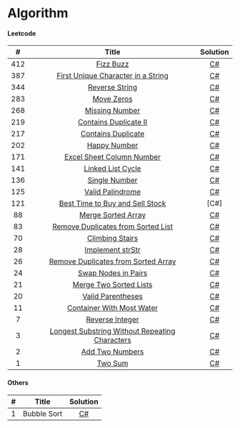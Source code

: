 # **Algorithm**
#### Leetcode

\#           | Title  | Solution |
:--------------:|:-----:|:-----:|
412 | [Fizz Buzz](https://leetcode.com/problems/fizz-buzz/) | [C#](https://github.com/brandt84828/leetcode/blob/7bffce70a1682fd012a6ab7a332f3d05931d3155/C%23/FizzBuzz.cs)
387 | [First Unique Character in a String](https://leetcode.com/problems/first-unique-character-in-a-string/) | [C#](https://github.com/brandt84828/leetcode/blob/b4ceb675ee9a2beddbd68c22d588f07b8119d5da/C%23/FirstUniqueCharacterInAString.cs)
344 | [Reverse String](https://leetcode.com/problems/reverse-string/) | [C#](https://github.com/brandt84828/leetcode/blob/27d5d57513206e842d58a706fa99a1731cb015c3/C%23/ReverseString.cs)
283 | [Move Zeros](https://leetcode.com/problems/move-zeroes/) | [C#](https://github.com/brandt84828/leetcode/blob/b4ceb675ee9a2beddbd68c22d588f07b8119d5da/C%23/MoveZeros.cs)
268 | [Missing Number](https://leetcode.com/problems/missing-number/) | [C#](https://github.com/brandt84828/leetcode/blob/b4ceb675ee9a2beddbd68c22d588f07b8119d5da/C%23/MissingNumber.cs)
219 | [Contains Duplicate II](https://leetcode.com/problems/contains-duplicate-ii/) | [C#](https://github.com/brandt84828/leetcode/blob/23ded447136704a85494852af7d741d9e10aba08/C%23/ContainDuplcateTwo.cs)
217 | [Contains Duplicate](https://leetcode.com/problems/contains-duplicate/) | [C#](https://github.com/brandt84828/leetcode/blob/198ef3a136de19df1de207387ba9875ed06af477/C%23/ContainDuplcate.cs) |
202 | [Happy Number](https://leetcode.com/problems/happy-number/) | [C#](https://github.com/brandt84828/leetcode/blob/a62f2d467f9ab5b172821a985376e0272dae9eab/C%23/Happy%20Number.cs)
171 | [Excel Sheet Column Number](https://leetcode.com/problems/excel-sheet-column-number/) | [C#](https://github.com/brandt84828/leetcode/blob/d775dc97d2ea79aee01d6b942d3e0e6d7fb66b37/C%23/ExcelSheetColumnNumber.cs)
141 | [Linked List Cycle](https://leetcode.com/problems/linked-list-cycle/) | [C#](https://github.com/brandt84828/leetcode/blob/bb7e4421fb51f376ee2c975728cf1f5bf1072bb6/C%23/Linked%20List%20Cycle.cs)
136 | [Single Number](https://leetcode.com/problems/single-number/) | [C#](https://github.com/brandt84828/leetcode/blob/b4ceb675ee9a2beddbd68c22d588f07b8119d5da/C%23/SingleNumber.cs)
125 | [Valid Palindrome](https://leetcode.com/problems/valid-palindrome/) | [C#](https://github.com/brandt84828/leetcode/blob/b4ceb675ee9a2beddbd68c22d588f07b8119d5da/C%23/ValidPalindrome.cs)
121 | [Best Time to Buy and Sell Stock](https://leetcode.com/problems/best-time-to-buy-and-sell-stock/) | [C#]
88 | [Merge Sorted Array](https://leetcode.com/problems/merge-sorted-array/) | [C#](https://github.com/brandt84828/leetcode/blob/27d5d57513206e842d58a706fa99a1731cb015c3/C%23/MergeSortedArray.cs)
83 | [Remove Duplicates from Sorted List](https://leetcode.com/problems/remove-duplicates-from-sorted-list/) | [C#](https://github.com/brandt84828/leetcode/blob/50b26283d8ce2ed9fedc4d401510eeec111e685f/C%23/Remove%20Duplicates%20from%20Sorted%20List.cs)
70 | [Climbing Stairs](https://leetcode.com/problems/climbing-stairs/) | [C#](https://github.com/brandt84828/leetcode/blob/7bffce70a1682fd012a6ab7a332f3d05931d3155/C%23/Climbing%20Stairs.cs)
28 | [Implement strStr](https://leetcode.com/problems/implement-strstr/) | [C#](https://github.com/brandt84828/leetcode/blob/27d5d57513206e842d58a706fa99a1731cb015c3/C%23/strStr.cs)
26 | [Remove Duplicates from Sorted Array](https://leetcode.com/problems/remove-duplicates-from-sorted-array/) | [C#](https://github.com/brandt84828/leetcode/blob/b4ceb675ee9a2beddbd68c22d588f07b8119d5da/C%23/RemoveDuplicatesFromSortedArray.cs)
24 | [Swap Nodes in Pairs](https://leetcode.com/problems/swap-nodes-in-pairs/) | [C#](https://github.com/brandt84828/leetcode/blob/c8b82b2b93c2a7d48c535a6308a2e82520f8dea9/C%23/Swap%20Nodes%20in%20Pairs.cs)
21 | [Merge Two Sorted Lists](https://leetcode.com/problems/merge-two-sorted-lists/) | [C#](https://github.com/brandt84828/leetcode/blob/dc21fdea062812ea38363f6684a66bdd4c3c2f47/C%23/Merge%20Two%20Sorted%20Lists.cs)
20 | [Valid Parentheses](https://leetcode.com/problems/valid-parentheses/) | [C#](https://github.com/brandt84828/leetcode/blob/b4ceb675ee9a2beddbd68c22d588f07b8119d5da/C%23/ValidParentheses.cs)
11 | [Container With Most Water](https://leetcode.com/problems/container-with-most-water/) | [C#](https://github.com/brandt84828/leetcode/blob/15b4e7d61cdadd9113dd080dc33d115c5ee02025/C%23/Container%20With%20Most%20Water.cs)
7 | [Reverse Integer](https://leetcode.com/problems/reverse-integer/) | [C#](https://github.com/brandt84828/leetcode/blob/b4ceb675ee9a2beddbd68c22d588f07b8119d5da/C%23/ReverseInteger.cs)
3 | [Longest Substring Without Repeating Characters](https://leetcode.com/problems/longest-substring-without-repeating-characters/) | [C#](https://github.com/brandt84828/leetcode/blob/0015eeb725bcc4c47e57fc889381cee7d6f9b6a6/C%23/Longest%20Substring%20Without%20Repeating%20Characters.cs)
2 | [Add Two Numbers](https://leetcode.com/problems/add-two-numbers/) | [C#](https://github.com/brandt84828/leetcode/blob/fe789dca8bfa162c4e8b2255d0234c19262540ed/C%23/AddTwoNumbers.cs)
1 | [Two Sum](https://leetcode.com/problems/two-sum/) | [C#](https://github.com/brandt84828/leetcode/blob/198ef3a136de19df1de207387ba9875ed06af477/C%23/TwoSum.cs) |


#### Others
\#           | Title  | Solution |
:--------------:|:-----:|:-----:|
1 | Bubble Sort |  [C#](https://github.com/brandt84828/leetcode/blob/198ef3a136de19df1de207387ba9875ed06af477/C%23/BubbleSort.cs) |
